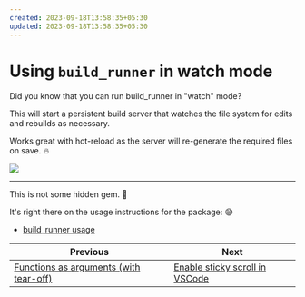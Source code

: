 ```yaml
---
created: 2023-09-18T13:58:35+05:30
updated: 2023-09-18T13:58:35+05:30
---
```

# Using `build_runner` in watch mode

Did you know that you can run build_runner in "watch" mode?

This will start a persistent build server that watches the file system for edits and rebuilds as necessary.

Works great with hot-reload as the server will re-generate the required files on save. 🔥

![](075.gif)

---

This is not some hidden gem. 💎

It's right there on the usage instructions for the package: 😅

- [build_runner usage](https://pub.dev/packages/build_runner#usage)
 
| Previous | Next |
| -------- | ---- |
| [Functions as arguments (with tear-off)](../0074-pass-functions-as-arguments/index.md) | [Enable sticky scroll in VSCode](../0076-sticky-scroll-vscode/index.md) |